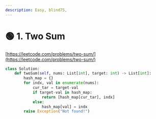 ```yaml
---
description: Easy, blind75,
---
```


# 🟢 1. Two Sum

[https://leetcode.com/problems/two-sum/](https://leetcode.com/problems/two-sum/)

```python
class Solution:
    def twoSum(self, nums: List[int], target: int) -> List[int]:
        hash_map = {}
        for indx, val in enumerate(nums):
            cur_tar = target-val
            if target-val in hash_map:
                return [hash_map[cur_tar], indx]
            else:
                hash_map[val] = indx
        raise Exception("Not found!")
```
